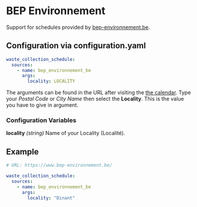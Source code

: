 # BEP Environnement

Support for schedules provided by [bep-environnement.be](https://www.bep-environnement.be/).

## Configuration via configuration.yaml

```yaml
waste_collection_schedule:
  sources:
    - name: bep_environnement_be
      args:
        locality: LOCALITY
```

The arguments can be found in the URL after visiting the [the calendar](https://www.bep-environnement.be/). Type your *Postal Code* or *City Name* then select the **Locality**. This is the value you have to give in argument.

### Configuration Variables

**locality**
*(string)*
Name of your Locality (Localité).

## Example

```yaml
# URL: https://www.bep-environnement.be/

waste_collection_schedule:
  sources:
    - name: bep_environnement_be
      args:
        locality: "Dinant"
```
